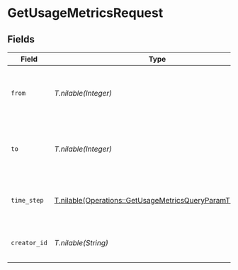 # GetUsageMetricsRequest


## Fields

| Field                                                                                                                    | Type                                                                                                                     | Required                                                                                                                 | Description                                                                                                              |
| ------------------------------------------------------------------------------------------------------------------------ | ------------------------------------------------------------------------------------------------------------------------ | ------------------------------------------------------------------------------------------------------------------------ | ------------------------------------------------------------------------------------------------------------------------ |
| `from`                                                                                                                   | *T.nilable(Integer)*                                                                                                     | :heavy_minus_sign:                                                                                                       | Start millis timestamp for the query range (inclusive)<br/>                                                              |
| `to`                                                                                                                     | *T.nilable(Integer)*                                                                                                     | :heavy_minus_sign:                                                                                                       | End millis timestamp for the query range (exclusive)<br/>                                                                |
| `time_step`                                                                                                              | [T.nilable(Operations::GetUsageMetricsQueryParamTimeStep)](../../models/operations/getusagemetricsqueryparamtimestep.md) | :heavy_minus_sign:                                                                                                       | The time step to aggregate viewership metrics by<br/>                                                                    |
| `creator_id`                                                                                                             | *T.nilable(String)*                                                                                                      | :heavy_minus_sign:                                                                                                       | The creator ID to filter the query results<br/>                                                                          |